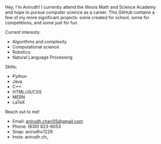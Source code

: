 Hey, I'm Anirudh! I currently attend the Illinois Math and Science Academy and hope to pursue computer science as a career. This GitHub contains a few of my more significant projects: some created for school, some for competitions, and some just for fun. 

Current interests:
  - Algorithms and complexity
  - Computational science
  - Robotics
  - Natural Language Processing

Skills:
  - Python
  - Java
  - C++
  - HTML/JS/CSS
  - MERN
  - LaTeX

Reach out to me!
  - Email: anirudh.chari05@gmail.com
  - Phone: (630) 823-6053
  - Snap: anirudhc1229
  - Insta: anirudh.ch_
